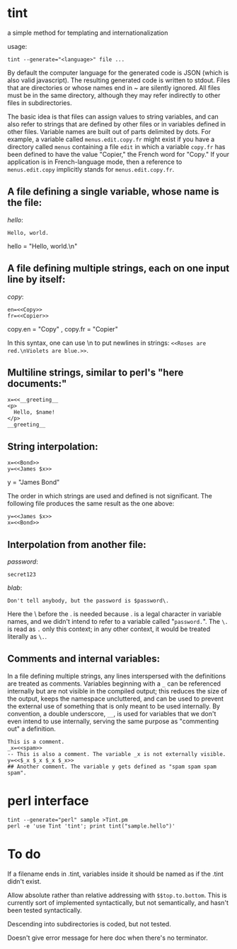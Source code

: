 tint
====

a simple method for templating and internationalization

usage:

    tint --generate="<language>" file ...

By default the computer language for the generated code is JSON (which is
also valid javascript). The resulting generated code is  written to stdout.
Files that are directories or whose names end in ~ are silently ignored. All files must be in the
same directory, although they may refer indirectly to other files in
subdirectories.

The basic idea is that files can assign values to string variables, and can
also refer to strings that are defined by other files or in variables defined
in other files. Variable names are built out of parts delimited by dots. For
example, a variable called `menus.edit.copy.fr` might exist if you have a
directory called `menus` containing a file `edit` in which a variable
`copy.fr` has been defined to have the value "Copier," the French word for
"Copy." If your application is in French-language mode, then a reference to
`menus.edit.copy` implicitly stands for `menus.edit.copy.fr`.

## A file defining a single variable, whose name is the file:

*hello*:

    Hello, world.

hello = "Hello, world.\n"

## A file defining multiple strings, each on one input line by itself:

*copy*:

    en=<<Copy>>
    fr=<<Copier>>

copy.en = "Copy" , copy.fr = "Copier"

In this syntax, one can use \n to put newlines in strings:
`<<Roses are red.\nViolets are blue.>>`.

## Multiline strings, similar to perl's "here documents:"

    x=<<__greeting__
    <p>
      Hello, $name!
    </p>
    __greeting__

## String interpolation:

    x=<<Bond>>
    y=<<James $x>>

y = "James Bond"

The order in which strings are used and defined is not significant. The following
file produces the same result as the one above:

    y=<<James $x>>
    x=<<Bond>>

## Interpolation from another file:

*password*:

    secret123

*blab*:

    Don't tell anybody, but the password is $password\.

Here the \ before the . is needed because . is a legal character in variable names, and
we didn't intend to refer to a variable called "`password.`". The `\.` is read as `.`
only this context; in any other context, it would be treated literally as `\.`.

## Comments and internal variables:

In a file defining multiple strings, any lines interspersed with the definitions are treated as comments.
Variables beginning with a `_` can be referenced internally but are not visible in the compiled output;
this reduces the size of the output, keeps the namespace uncluttered, and can be used to prevent the
external use of something that is only meant to be used internally.
By convention, a double underscore, `__`, is used for variables that we don't even intend to use
internally, serving the same purpose as "commenting out" a definition.

    This is a comment.
    _x=<<spam>>
    -- This is also a comment. The variable _x is not externally visible.
    y=<<$_x $_x $_x $_x>>
    ## Another comment. The variable y gets defined as "spam spam spam spam".

# perl interface

    tint --generate="perl" sample >Tint.pm
    perl -e 'use Tint 'tint'; print tint("sample.hello")'

# To do

If a filename ends in .tint, variables inside it should be named as if the .tint didn't exist.

Allow absolute rather than relative addressing with `$$top.to.bottom`. This is currently sort of
implemented syntactically, but not semantically, and hasn't been tested syntactically.

Descending into subdirectories is coded, but not tested.

Doesn't give error message for here doc when there's no terminator.

